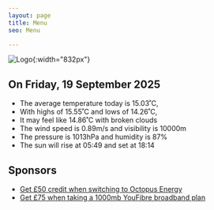 ```yaml
---
layout: page
title: Menu
seo: Menu

---
```


![Logo](/images/logo.jpg){:width="832px"}

<!-- weather_marker starts -->
## On Friday, 19 September 2025

- The average temperature today is 15.03˚C,
- With highs of 15.55˚C and lows of 14.26˚C,
- It may feel like 14.86˚C with broken clouds
- The wind speed is 0.89m/s and visibility is 10000m
- The pressure is 1013hPa and humidity is 87%
- The sun will rise at 05:49 and set at 18:14

<!-- weather_marker ends -->

## Sponsors

- [Get £50 credit when switching to Octopus Energy](https://bit.ly/3oD1nnS)
- [Get £75 when taking a 1000mb YouFibre broadband plan](https://aklam.io/91zWhU?)
